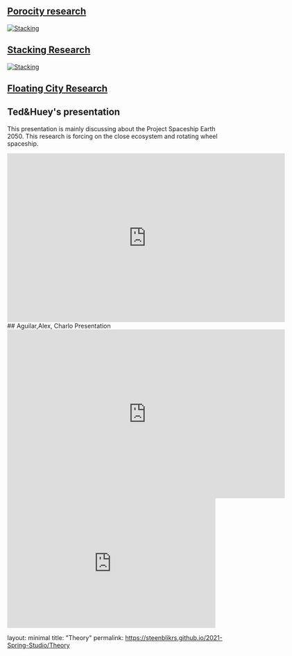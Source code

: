 ## [Porocity research](https://steenblikrs.github.io/2021-Spring-Studio/Research/Porocity)

[![Stacking](https://github.com/steenblikrs/2021-Spring-Studio/blob/gh-pages/Research/porocity/cover_picture.jpg?raw=true)](https://steenblikrs.github.io/2021-Spring-Studio/Research/Porocity)
<br/>
## [Stacking Research](https://steenblikrs.github.io/2021-Spring-Studio/Research/Stacking)

[![Stacking](https://github.com/steenblikrs/2021-Spring-Studio/blob/gh-pages/images/ready_player_one_still-1024x577.jpg?raw=true)](https://steenblikrs.github.io/2021-Spring-Studio/Research/Stacking)
<br/>

## [Floating City Research](https://steenblikrs.github.io/2021-Spring-Studio/Research/Floating)





## Ted&Huey's presentation
This presentation is mainly discussing about the Project Spaceship Earth 2050. This research is forcing on the close ecosystem and rotating wheel spaceship.
<iframe src="https://docs.google.com/presentation/d/e/2PACX-1vQcREzO3Unwooob4wOOWULBMHdu9ISg40RN_Ja8kDPWDl1vGB7p2SM9oktqH7vg3w/embed?start=true&loop=true&delayms=3000" frameborder="0" width="640" height="389" allowfullscreen="true" mozallowfullscreen="true" webkitallowfullscreen="true"></iframe>

<br/>
## Aguilar,Alex, Charlo Presentation
<iframe src="https://docs.google.com/presentation/d/e/2PACX-1vQsfU6xS-13yQrhrR1UdioB8MmfH_x7gfnlLSA1BVwYjdOjl4uQs7rWfIZjiQGEpGmGBHHjdyCqX6UQ/embed?start=true&loop=true&delayms=3000" frameborder="0" width="640" height="389" allowfullscreen="true" mozallowfullscreen="true" webkitallowfullscreen="true"></iframe>

<br/>
<iframe src="https://docs.google.com/presentation/d/e/2PACX-1vTFZBByfOtmo5Fjg3IH3JVLAP-evgwgHwgrndNDJupiqVEhnfSP39-oUPhCajv0GNKuQRKObw0FTsGB/embed?start=true&loop=true&delayms=3000" frameborder="0" width="480" height="299" allowfullscreen="true" mozallowfullscreen="true" webkitallowfullscreen="true"></iframe>



























layout: minimal
title: "Theory"
permalink: https://steenblikrs.github.io/2021-Spring-Studio/Theory
